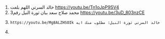 1. خالد السرتي اللهم بلغت https://youtu.be/Tn1oJpP9SV4
2. محمد صلاح سعد بيان ثورة النيل  رقم3 https://youtu.be/3uD_803nzCE
3.     https://youtu.be/Mg8ALZHSOIk خالد السرتي ثورة النيل: مطلوب منك ايه
4. 
